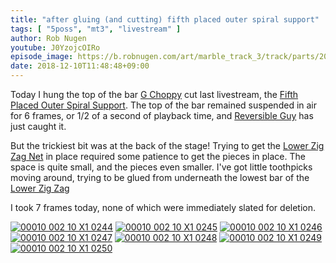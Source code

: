 ```yaml
---
title: "after gluing (and cutting) fifth placed outer spiral support"
tags: [ "5poss", "mt3", "livestream" ]
author: Rob Nugen
youtube: J0YzojcOIRo
episode_image: https://b.robnugen.com/art/marble_track_3/track/parts/2018_Dec_10_fifth_placed_oss_16.jpg
date: 2018-12-10T11:48:48+09:00
---
```


Today I hung the top of the bar [G Choppy](/workers/g_choppy/) cut last livestream,
the [Fifth Placed Outer Spiral Support](/parts/005p_fifth_placed_outer_spiral_support/).  The top of the bar remained
suspended in air for 6 frames, or 1/2 of a second of playback time,
and [Reversible Guy](/workers/reversible/) has just caught it.

But the trickiest bit was at the back of the stage!  Trying to get the
[Lower Zig Zag Net](/parts/lower_zig_zag_net/) in place required some patience to get
the pieces in place.  The space is quite small, and the pieces even
smaller.  I've got little toothpicks moving around, trying to be glued
from underneath the lowest bar of the [Lower Zig Zag](/parts/lower_zig_zag/)

I took 7 frames today, none of which were immediately slated for
deletion.

[![00010 002 10 X1 0244](//b.robnugen.com/art/marble_track_3/frames/2018/thumbs/00010_002_10_X1_0244.jpg)](//b.robnugen.com/art/marble_track_3/frames/2018/00010_002_10_X1_0244.jpg)
[![00010 002 10 X1 0245](//b.robnugen.com/art/marble_track_3/frames/2018/thumbs/00010_002_10_X1_0245.jpg)](//b.robnugen.com/art/marble_track_3/frames/2018/00010_002_10_X1_0245.jpg)
[![00010 002 10 X1 0246](//b.robnugen.com/art/marble_track_3/frames/2018/thumbs/00010_002_10_X1_0246.jpg)](//b.robnugen.com/art/marble_track_3/frames/2018/00010_002_10_X1_0246.jpg)
[![00010 002 10 X1 0247](//b.robnugen.com/art/marble_track_3/frames/2018/thumbs/00010_002_10_X1_0247.jpg)](//b.robnugen.com/art/marble_track_3/frames/2018/00010_002_10_X1_0247.jpg)
[![00010 002 10 X1 0248](//b.robnugen.com/art/marble_track_3/frames/2018/thumbs/00010_002_10_X1_0248.jpg)](//b.robnugen.com/art/marble_track_3/frames/2018/00010_002_10_X1_0248.jpg)
[![00010 002 10 X1 0249](//b.robnugen.com/art/marble_track_3/frames/2018/thumbs/00010_002_10_X1_0249.jpg)](//b.robnugen.com/art/marble_track_3/frames/2018/00010_002_10_X1_0249.jpg)
[![00010 002 10 X1 0250](//b.robnugen.com/art/marble_track_3/frames/2018/thumbs/00010_002_10_X1_0250.jpg)](//b.robnugen.com/art/marble_track_3/frames/2018/00010_002_10_X1_0250.jpg)
